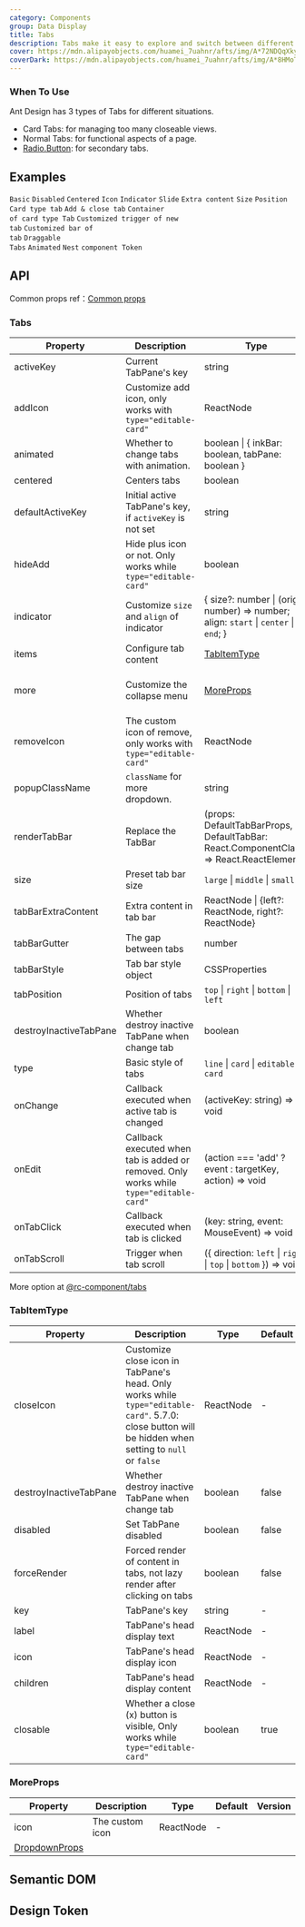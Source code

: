 ```yaml
---
category: Components
group: Data Display
title: Tabs
description: Tabs make it easy to explore and switch between different views.
cover: https://mdn.alipayobjects.com/huamei_7uahnr/afts/img/A*72NDQqXkyOEAAAAAAAAAAAAADrJ8AQ/original
coverDark: https://mdn.alipayobjects.com/huamei_7uahnr/afts/img/A*8HMoTZUoSGoAAAAAAAAAAAAADrJ8AQ/original
---
```


### When To Use

Ant Design has 3 types of Tabs for different situations.

- Card Tabs: for managing too many closeable views.
- Normal Tabs: for functional aspects of a page.
- [Radio.Button](/components/radio/#radio-demo-radiobutton): for secondary tabs.

## Examples

<!-- prettier-ignore -->
<code src="./demo/basic.tsx">Basic</code>
<code src="./demo/disabled.tsx">Disabled</code>
<code src="./demo/centered.tsx">Centered</code>
<code src="./demo/icon.tsx">Icon</code>
<code src="./demo/custom-indicator.tsx">Indicator</code>
<code src="./demo/slide.tsx">Slide</code>
<code src="./demo/extra.tsx">Extra content</code>
<code src="./demo/size.tsx">Size</code>
<code src="./demo/position.tsx">Position</code>
<code src="./demo/card.tsx">Card type tab</code>
<code src="./demo/editable-card.tsx">Add & close tab</code>
<code src="./demo/card-top.tsx" compact background="grey" debug>Container of card type Tab</code>
<code src="./demo/custom-add-trigger.tsx">Customized trigger of new tab</code>
<code src="./demo/custom-tab-bar.tsx">Customized bar of tab</code>
<code src="./demo/custom-tab-bar-node.tsx">Draggable Tabs</code>
<code src="./demo/animated.tsx" debug>Animated</code>
<code src="./demo/nest.tsx" debug>Nest</code>
<code src="./demo/component-token.tsx" debug>component Token</code>

## API

Common props ref：[Common props](/docs/react/common-props)

### Tabs

<!-- prettier-ignore -->
| Property | Description | Type | Default | Version |
| --- | --- | --- | --- | --- |
| activeKey | Current TabPane's key | string | - |  |
| addIcon | Customize add icon, only works with `type="editable-card"` | ReactNode | `<PlusOutlined />` | 4.4.0 |
| animated | Whether to change tabs with animation. | boolean \| { inkBar: boolean, tabPane: boolean } | { inkBar: true, tabPane: false } |  |
| centered | Centers tabs | boolean | false | 4.4.0 |
| defaultActiveKey | Initial active TabPane's key, if `activeKey` is not set | string | `The key of first tab` |  |
| hideAdd | Hide plus icon or not. Only works while `type="editable-card"` | boolean | false |  |
| indicator | Customize `size` and `align` of indicator | { size?: number \| (origin: number) => number; align: `start` \| `center` \| `end`; } | - | 5.13.0 |
| items | Configure tab content | [TabItemType](#tabitemtype) | [] | 4.23.0 |
| more | Customize the collapse menu | [MoreProps](#moreprops) | { icon: `<EllipsisOutlined />` , trigger: 'hover' } |  |
| removeIcon | The custom icon of remove, only works with `type="editable-card"` | ReactNode | `<CloseOutlined />` | 5.15.0 |
| popupClassName | `className` for more dropdown. | string | - | 4.21.0 |
| renderTabBar | Replace the TabBar | (props: DefaultTabBarProps, DefaultTabBar: React.ComponentClass) => React.ReactElement | - |  |
| size | Preset tab bar size | `large` \| `middle` \| `small` | `middle` |  |
| tabBarExtraContent | Extra content in tab bar | ReactNode \| {left?: ReactNode, right?: ReactNode} | - | object: 4.6.0 |
| tabBarGutter | The gap between tabs | number | - |  |
| tabBarStyle | Tab bar style object | CSSProperties | - |  |
| tabPosition | Position of tabs | `top` \| `right` \| `bottom` \| `left` | `top` |  |
| destroyInactiveTabPane | Whether destroy inactive TabPane when change tab | boolean | false |  |
| type | Basic style of tabs | `line` \| `card` \| `editable-card` | `line` |  |
| onChange | Callback executed when active tab is changed | (activeKey: string) => void | - |  |
| onEdit | Callback executed when tab is added or removed. Only works while `type="editable-card"` | (action === 'add' ? event : targetKey, action) => void | - |  |
| onTabClick | Callback executed when tab is clicked | (key: string, event: MouseEvent) => void | - |  |
| onTabScroll | Trigger when tab scroll | ({ direction: `left` \| `right` \| `top` \| `bottom` }) => void | - | 4.3.0 |

More option at [@rc-component/tabs](https://github.com/react-component/tabs#tabs)

### TabItemType

| Property | Description | Type | Default | Version |
| --- | --- | --- | --- | --- |
| closeIcon | Customize close icon in TabPane's head. Only works while `type="editable-card"`. 5.7.0: close button will be hidden when setting to `null` or `false` | ReactNode | - |  |
| destroyInactiveTabPane | Whether destroy inactive TabPane when change tab | boolean | false | 5.11.0 |
| disabled | Set TabPane disabled | boolean | false |  |
| forceRender | Forced render of content in tabs, not lazy render after clicking on tabs | boolean | false |  |
| key | TabPane's key | string | - |  |
| label | TabPane's head display text | ReactNode | - |  |
| icon | TabPane's head display icon | ReactNode | - | 5.12.0 |
| children | TabPane's head display content | ReactNode | - |  |
| closable | Whether a close (x) button is visible, Only works while `type="editable-card"` | boolean | true |  |

### MoreProps

| Property                                  | Description     | Type      | Default | Version |
| ----------------------------------------- | --------------- | --------- | ------- | ------- |
| icon                                      | The custom icon | ReactNode | -       |         |
| [DropdownProps](/components/dropdown#api) |                 |           |         |         |

## Semantic DOM

<code src="./demo/_semantic.tsx" simplify="true"></code>

## Design Token

<ComponentTokenTable component="Tabs"></ComponentTokenTable>
